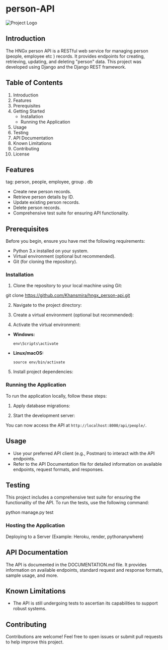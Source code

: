 # person-API

![Project Logo](logo.png)

## Introduction

The HNGx person API is a RESTful web service for managing person (people, employee etc ) records. It provides endpoints for creating, retrieving, updating, and deleting "person" data. This project was developed using Django and the Django REST framework.

## Table of Contents

1. Introduction
2. Features
3. Prerequisites
4. Getting Started
   - Installation
   - Running the Application
5. Usage
6. Testing
7. API Documentation
8. Known Limitations
9. Contributing
10. License


## Features

tag: person, people, employee, group . db

- Create new person records.
- Retrieve person details by ID.
- Update existing person records.
- Delete person records.
- Comprehensive test suite for ensuring API functionality.

## Prerequisites

Before you begin, ensure you have met the following requirements:

- Python 3.x installed on your system.
- Virtual environment (optional but recommended).
- Git (for cloning the repository).


### Installation

1. Clone the repository to your local machine using Git:

git clone https://github.com/Khansmira/hngx_person-api.git

2. Navigate to the project directory:


3. Create a virtual environment (optional but recommended):


4. Activate the virtual environment:

- **Windows:**

  ```
  env\Scripts\activate
  ```

- **Linux/macOS:**

  ```
  source env/bin/activate
  ```

5. Install project dependencies:


### Running the Application

To run the application locally, follow these steps:

1. Apply database migrations:


2. Start the development server:


You can now access the API at `http://localhost:8000/api/people/`.


## Usage

- Use your preferred API client (e.g., Postman) to interact with the API endpoints.
- Refer to the API Documentation file for detailed information on available endpoints, request formats, and responses.

## Testing

This project includes a comprehensive test suite for ensuring the functionality of the API. To run the tests, use the following command:


python manage.py test

### Hosting the Application

Deploying to a Server (Example: Heroku, render, pythonanywhere)



## API Documentation

The API is documented in the DOCUMENTATION.md file. It provides information on available endpoints, standard request and response formats, sample usage, and more.

## Known Limitations

- The API is still undergoing tests to ascertian its capabilities to support robust systems.

## Contributing

Contributions are welcome! Feel free to open issues or submit pull requests to help improve this project.